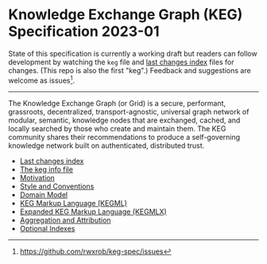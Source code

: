 # Knowledge Exchange Graph (KEG) Specification 2023-01

State of this specification is currently a working draft but readers can follow development by watching the `keg` file and [last changes index](/dex) files for changes. (This repo is also the first "keg".) Feedback and suggestions are welcome as issues[^1].

[^1]: https://github.com/rwxrob/keg-spec/issues

----

The Knowledge Exchange Graph (or Grid) is a secure, performant, grassroots, decentralized, transport-agnostic, universal graph network of modular, semantic, knowledge nodes that are exchanged, cached, and locally searched by those who create and maintain them. The KEG community shares their recommendations to produce a self-governing knowledge network built on authenticated, distributed trust.

* [Last changes index](/dex)
* [The keg info file](keg)
* [Motivation](/28)
* [Style and Conventions](/37)
* [Domain Model](/10)
* [KEG Markup Language (KEGML)](/50)
* [Expanded KEG Markup Language (KEGMLX)](/17)
* [Aggregation and Attribution](/5)
* [Optional Indexes](/64)
